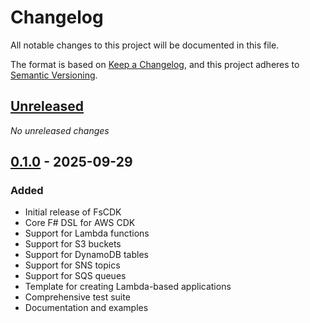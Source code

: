 # Changelog

All notable changes to this project will be documented in this file.

The format is based on [Keep a Changelog](https://keepachangelog.com/en/1.0.0/),
and this project adheres to [Semantic Versioning](https://semver.org/spec/v2.0.0.html).

## [Unreleased]
_No unreleased changes_

## [0.1.0] - 2025-09-29
### Added
- Initial release of FsCDK
- Core F# DSL for AWS CDK
- Support for Lambda functions
- Support for S3 buckets
- Support for DynamoDB tables
- Support for SNS topics
- Support for SQS queues
- Template for creating Lambda-based applications
- Comprehensive test suite
- Documentation and examples

[unreleased]: https://github.com/totallymoney/FsCDK/compare/0.1.0...HEAD
[0.1.0]: https://github.com/totallymoney/FsCDK/releases/tag/0.1.0
